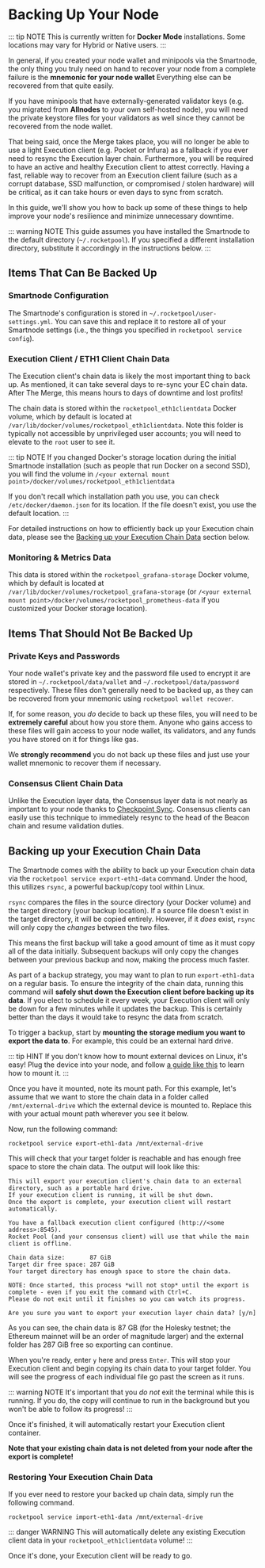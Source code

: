 # Backing Up Your Node

::: tip NOTE
This is currently written for **Docker Mode** installations.
Some locations may vary for Hybrid or Native users.
:::

In general, if you created your node wallet and minipools via the Smartnode, the only thing you truly need on hand to recover your node from a complete failure is the **mnemonic for your node wallet**
Everything else can be recovered from that quite easily.

If you have minipools that have externally-generated validator keys (e.g. you migrated from **Allnodes** to your own self-hosted node), you will need the private keystore files for your validators as well since they cannot be recovered from the node wallet.

That being said, once the Merge takes place, you will no longer be able to use a light Execution client (e.g. Pocket or Infura) as a fallback if you ever need to resync the Execution layer chain.
Furthermore, you will be required to have an active and healthy Execution client to attest correctly.
Having a fast, reliable way to recover from an Execution client failure (such as a corrupt database, SSD malfunction, or compromised / stolen hardware) will be critical, as it can take hours or even days to sync from scratch.

In this guide, we'll show you how to back up some of these things to help improve your node's resilience and minimize unnecessary downtime.

::: warning NOTE
This guide assumes you have installed the Smartnode to the default directory (`~/.rocketpool`).
If you specified a different installation directory, substitute it accordingly in the instructions below.
:::

## Items That Can Be Backed Up

### Smartnode Configuration

The Smartnode's configuration is stored in `~/.rocketpool/user-settings.yml`.
You can save this and replace it to restore all of your Smartnode settings (i.e., the things you specified in `rocketpool service config`).

### Execution Client / ETH1 Client Chain Data

The Execution client's chain data is likely the most important thing to back up.
As mentioned, it can take several days to re-sync your EC chain data.
After The Merge, this means hours to days of downtime and lost profits!

The chain data is stored within the `rocketpool_eth1clientdata` Docker volume, which by default is located at `/var/lib/docker/volumes/rocketpool_eth1clientdata`.
Note this folder is typically not accessible by unprivileged user accounts; you will need to elevate to the `root` user to see it.

::: tip NOTE
If you changed Docker's storage location during the initial Smartnode installation (such as people that run Docker on a second SSD), you will find the volume in `/<your external mount point>/docker/volumes/rocketpool_eth1clientdata`

If you don't recall which installation path you use, you can check `/etc/docker/daemon.json` for its location.
If the file doesn't exist, you use the default location.
:::

For detailed instructions on how to efficiently back up your Execution chain data, please see the [Backing up your Execution Chain Data](#backing-up-your-execution-chain-data) section below.

### Monitoring & Metrics Data

This data is stored within the `rocketpool_grafana-storage` Docker volume, which by default is located at `/var/lib/docker/volumes/rocketpool_grafana-storage` (or `/<your external mount point>/docker/volumes/rocketpool_prometheus-data` if you customized your Docker storage location).

## Items That Should **Not** Be Backed Up

### Private Keys and Passwords

Your node wallet's private key and the password file used to encrypt it are stored in `~/.rocketpool/data/wallet` and `~/.rocketpool/data/password` respectively.
These files don't generally need to be backed up, as they can be recovered from your mnemonic using `rocketpool wallet recover`.

If, for some reason, you _do_ decide to back up these files, you will need to be **extremely careful** about how you store them.
Anyone who gains access to these files will gain access to your node wallet, its validators, and any funds you have stored on it for things like gas.

We **strongly recommend** you do not back up these files and just use your wallet mnemonic to recover them if necessary.

### Consensus Client Chain Data

Unlike the Execution layer data, the Consensus layer data is not nearly as important to your node thanks to [Checkpoint Sync](./config-docker#beacon-chain-checkpoint-syncing).
Consensus clients can easily use this technique to immediately resync to the head of the Beacon chain and resume validation duties.

## Backing up your Execution Chain Data

The Smartnode comes with the ability to back up your Execution chain data via the `rocketpool service export-eth1-data` command.
Under the hood, this utilizes `rsync`, a powerful backup/copy tool within Linux.

`rsync` compares the files in the source directory (your Docker volume) and the target directory (your backup location).
If a source file doesn't exist in the target directory, it will be copied entirely.
However, if it _does_ exist, `rsync` will only copy the _changes_ between the two files.

This means the first backup will take a good amount of time as it must copy all of the data initially.
Subsequent backups will only copy the changes between your previous backup and now, making the process much faster.

As part of a backup strategy, you may want to plan to run `export-eth1-data` on a regular basis.
To ensure the integrity of the chain data, running this command will **safely shut down the Execution client before backing up its data**.
If you elect to schedule it every week, your Execution client will only be down for a few minutes while it updates the backup.
This is certainly better than the days it would take to resync the data from scratch.

To trigger a backup, start by **mounting the storage medium you want to export the data to**.
For example, this could be an external hard drive.

::: tip HINT
If you don't know how to mount external devices on Linux, it's easy!
Plug the device into your node, and follow [a guide like this](https://www.addictivetips.com/ubuntu-linux-tips/mount-external-hard-drives-in-linux/) to learn how to mount it.
:::

Once you have it mounted, note its mount path.
For this example, let's assume that we want to store the chain data in a folder called `/mnt/external-drive` which the external device is mounted to.
Replace this with your actual mount path wherever you see it below.

Now, run the following command:

```
rocketpool service export-eth1-data /mnt/external-drive
```

This will check that your target folder is reachable and has enough free space to store the chain data.
The output will look like this:

```
This will export your execution client's chain data to an external directory, such as a portable hard drive.
If your execution client is running, it will be shut down.
Once the export is complete, your execution client will restart automatically.

You have a fallback execution client configured (http://<some address>:8545).
Rocket Pool (and your consensus client) will use that while the main client is offline.

Chain data size:       87 GiB
Target dir free space: 287 GiB
Your target directory has enough space to store the chain data.

NOTE: Once started, this process *will not stop* until the export is complete - even if you exit the command with Ctrl+C.
Please do not exit until it finishes so you can watch its progress.

Are you sure you want to export your execution layer chain data? [y/n]
```

As you can see, the chain data is 87 GB (for the Holesky testnet; the Ethereum mainnet will be an order of magnitude larger) and the external folder has 287 GiB free so exporting can continue.

When you're ready, enter `y` here and press `Enter`.
This will stop your Execution client and begin copying its chain data to your target folder.
You will see the progress of each individual file go past the screen as it runs.

::: warning NOTE
It's important that you _do not_ exit the terminal while this is running.
If you do, the copy will continue to run in the background but you won't be able to follow its progress!
:::

Once it's finished, it will automatically restart your Execution client container.

**Note that your existing chain data is not deleted from your node after the export is complete!**

### Restoring Your Execution Chain Data

If you ever need to restore your backed up chain data, simply run the following command.

```
rocketpool service import-eth1-data /mnt/external-drive
```

::: danger WARNING
This will automatically delete any existing Execution client data in your `rocketpool_eth1clientdata` volume!
:::

Once it's done, your Execution client will be ready to go.
